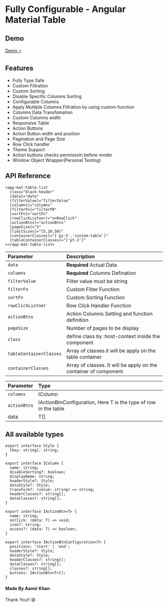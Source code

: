# Fully Configurable - Angular Material Table

## Demo

[Demo ⚡️](https://stackblitz.com/edit/ck4y6t)

## Features

- Fully Type Safe
- Custom Filtration
- Custom Sorting
- Disable Specific Columns Sorting
- Configurable Columns
- Apply Multiple Columns Filtration by using custom function
- Columns Data Transfomation
- Custom Columns width
- Responsive Table
- Action Buttons
- Action Button width and position
- Pagination and Page Size
- Row Click handler
- Theme Support
- Action buttons checks permissoin before render
- Window Object Wrapper(Personal Testing)

## API Reference

```http
<app-mat-table-list
  class="black-header"
  [data]="data"
  [filterValue]="filterValue"
  [columns]="columns"
  [filterFn]="filterFN"
  [sortFn]="sortFn"
  [rowClickListner]="onRowClick"
  [actionBtns]="actionBtns"
  [pageSize]="5"
  [limitSizes]="[5,10,50]"
  [containerClasses]="['py-5','custom-table']"
  [tableContainerClasses]="['pt-2']"
></app-mat-table-list>
```

| Parameter               | Description                                                      |
| :---------------------- | :--------------------------------------------------------------- |
| `data`                  | **Required** Actual Data                                         |
| `columns`               | **Required** Columns Defination                                  |
| `filterValue`           | Filter value must be string                                      |
| `filterFn`              | Custom Filter Function                                           |
| `sortFn`                | Custom Sorting Function                                          |
| `rowClickListner`       | Row Click Handler Function                                       |
| `actionBtns`            | Action Columns Setting and function definition                   |
| `pageSize`              | Number of pages to be display                                    |
| `class`                 | define class by :host-context inside the component               |
| `tableContainerClasses` | Array of classes.it will be apply on the table container         |
| `containerClasses`      | Array of classes. It will be apply on the container of component |

| Parameter    | Type                                                               |
| :----------- | :----------------------------------------------------------------- |
| `columns`    | IColumn                                                            |
| `actionBtns` | IActionBtnConfiguration<T>, Here T is the type of row in the table |
| data         | T[]                                                                |

## All available types

```http
export interface Style {
  [key: string]: string;
}

export interface IColumn {
  name: string;
  disableSorting?: boolean;
  displayName: string;
  headerStyle?: Style;
  dataStyle?: Style;
  transForm?: (value: string) => string;
  headerClasses?: string[];
  dataClasses?: string[];
}

export interface IActionBtn<T> {
  name: string;
  onClick: (data: T) => void;
  icon?: string;
  access?: (data: T) => boolean;
}

export interface IActionBtnConfiguration<T> {
  positions: 'start' | 'end';
  headerStyle?: Style;
  dataStyle?: Style;
  headerClasses?: string[];
  dataClasses?: string[];
  classes?: string[];
  buttons: IActionBtn<T>[];
}

```

#### Made By Aamir Khan

Thank You!! 😄
